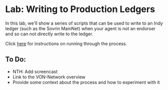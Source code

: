 # Lab: Writing to Production Ledgers

In this lab, we'll show a series of scripts that can be used to write to an Indy ledger (such as the Sovrin MainNet) when your agent is not an endorser and so can not directly write to the ledger.

<!--- (To start the presentation, click [here](https://youtu.be/He1QHYuYxlw).) -->

Click [here](#) for instructions on running through the process.

## To Do:
- NTH: Add screencast
- Link to the VON-Network overview
- Provide some context about the process and how to experiment with it